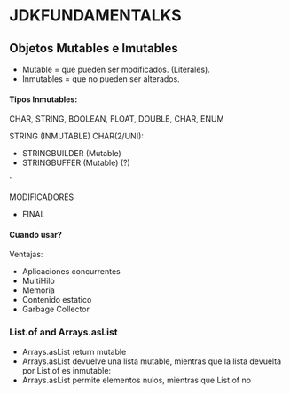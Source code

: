 # JDKFUNDAMENTALKS 
## Objetos Mutables e Imutables

- Mutable = que pueden ser modificados. (Literales).
- Inmutables = que  no pueden ser alterados.

#### Tipos Inmutables:
CHAR, STRING, BOOLEAN, FLOAT, DOUBLE, CHAR, ENUM  

STRING  (INMUTABLE)  CHAR(2/UNI):
 - STRINGBUILDER (Mutable)
 - STRINGBUFFER  (Mutable) (?)
 
'
 
  MODIFICADORES
 - FINAL
 

#### Cuando usar?

Ventajas:
- Aplicaciones concurrentes
- MultiHilo
- Memoria
- Contenido estatico
- Garbage Collector

### List.of and Arrays.asList 
- Arrays.asList return mutable
- Arrays.asList devuelve una lista mutable, mientras que la lista devuelta por List.of es inmutable:
- Arrays.asList permite elementos nulos, mientras que List.of no